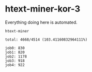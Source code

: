 # htext-miner-kor-3

Everything doing here is automated.

```
htext-miner

total: 4668/4514 (103.41160832964111%)

job0: 830
job1: 820
job2: 1178
job3: 918
job4: 922
```
